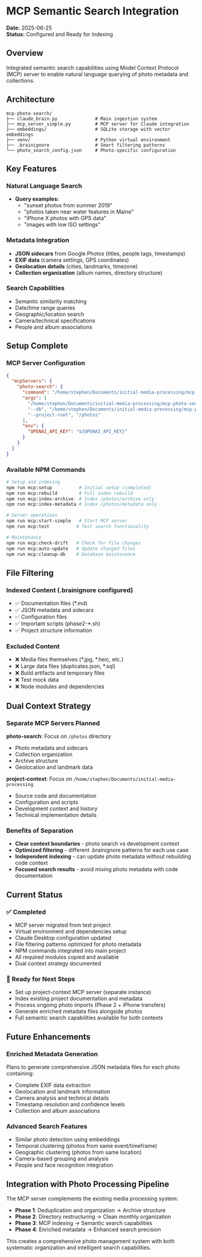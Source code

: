 # MCP Semantic Search Integration

**Date:** 2025-06-25  
**Status:** Configured and Ready for Indexing

## Overview

Integrated semantic search capabilities using Model Context Protocol (MCP) server to enable natural language querying of photo metadata and collections.

## Architecture

```
mcp-photo-search/
├── claude_brain.py              # Main ingestion system
├── mcp_server_simple.py         # MCP server for Claude integration
├── embeddings/                  # SQLite storage with vector embeddings
├── venv/                        # Python virtual environment
├── .brainignore                 # Smart filtering patterns
└── photo_search_config.json     # Photo-specific configuration
```

## Key Features

### Natural Language Search
- **Query examples:**
  - "sunset photos from summer 2019"
  - "photos taken near water features in Maine" 
  - "iPhone X photos with GPS data"
  - "images with low ISO settings"

### Metadata Integration
- **JSON sidecars** from Google Photos (titles, people tags, timestamps)
- **EXIF data** (camera settings, GPS coordinates)
- **Geolocation details** (cities, landmarks, timezone)
- **Collection organization** (album names, directory structure)

### Search Capabilities
- Semantic similarity matching
- Date/time range queries
- Geographic/location search
- Camera/technical specifications
- People and album associations

## Setup Complete

### MCP Server Configuration
```json
{
  "mcpServers": {
    "photo-search": {
      "command": "/home/stephen/Documents/initial-media-processing/mcp-photo-search/venv/bin/python",
      "args": [
        "/home/stephen/Documents/initial-media-processing/mcp-photo-search/mcp_server_simple.py",
        "--db", "/home/stephen/Documents/initial-media-processing/mcp-photo-search/embeddings.db",
        "--project-root", "/photos"
      ],
      "env": {
        "OPENAI_API_KEY": "${OPENAI_API_KEY}"
      }
    }
  }
}
```

### Available NPM Commands
```bash
# Setup and indexing
npm run mcp:setup          # Initial setup (completed)
npm run mcp:rebuild        # Full index rebuild
npm run mcp:index-archive  # Index /photos/archive only
npm run mcp:index-metadata # Index /photos/metadata only

# Server operations
npm run mcp:start-simple   # Start MCP server
npm run mcp:test          # Test search functionality

# Maintenance
npm run mcp:check-drift   # Check for file changes
npm run mcp:auto-update   # Update changed files
npm run mcp:cleanup-db    # Database maintenance
```

## File Filtering

### Indexed Content (.brainignore configured)
- ✅ Documentation files (*.md)
- ✅ JSON metadata and sidecars
- ✅ Configuration files
- ✅ Important scripts (phase2-*.sh)
- ✅ Project structure information

### Excluded Content
- ❌ Media files themselves (*.jpg, *.heic, etc.)
- ❌ Large data files (duplicates.json, *.sql)
- ❌ Build artifacts and temporary files
- ❌ Test mock data
- ❌ Node modules and dependencies

## Dual Context Strategy

### Separate MCP Servers Planned
**photo-search**: Focus on `/photos` directory
- Photo metadata and sidecars
- Collection organization
- Archive structure
- Geolocation and landmark data

**project-context**: Focus on `/home/stephen/Documents/initial-media-processing`
- Source code and documentation
- Configuration and scripts
- Development context and history
- Technical implementation details

### Benefits of Separation
- **Clear context boundaries** - photo search vs development context
- **Optimized filtering** - different .brainignore patterns for each use case
- **Independent indexing** - can update photo metadata without rebuilding code context
- **Focused search results** - avoid mixing photo metadata with code documentation

## Current Status

### ✅ Completed
- MCP server migrated from test project
- Virtual environment and dependencies setup
- Claude Desktop configuration updated
- File filtering patterns optimized for photo metadata
- NPM commands integrated into main project
- All required modules copied and available
- Dual context strategy documented

### 🔄 Ready for Next Steps
- Set up project-context MCP server (separate instance)
- Index existing project documentation and metadata
- Process ongoing photo imports (Phase 2 + iPhone transfers)
- Generate enriched metadata files alongside photos
- Full semantic search capabilities available for both contexts

## Future Enhancements

### Enriched Metadata Generation
Plans to generate comprehensive JSON metadata files for each photo containing:
- Complete EXIF data extraction
- Geolocation and landmark information
- Camera analysis and technical details
- Timestamp resolution and confidence levels
- Collection and album associations

### Advanced Search Features
- Similar photo detection using embeddings
- Temporal clustering (photos from same event/timeframe)
- Geographic clustering (photos from same location)
- Camera-based grouping and analysis
- People and face recognition integration

## Integration with Photo Processing Pipeline

The MCP server complements the existing media processing system:
- **Phase 1**: Deduplication and organization → Archive structure
- **Phase 2**: Directory restructuring → Clean monthly organization  
- **Phase 3**: MCP indexing → Semantic search capabilities
- **Phase 4**: Enriched metadata → Enhanced search precision

This creates a comprehensive photo management system with both systematic organization and intelligent search capabilities.